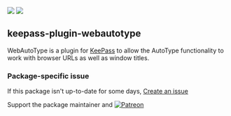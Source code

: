 [![](https://img.shields.io/chocolatey/v/keepass-plugin-webautotype?color=green&label=keepass-plugin-webautotype)](https://chocolatey.org/packages/keepass-plugin-webautotype) [![](https://img.shields.io/chocolatey/dt/keepass-plugin-webautotype)](https://chocolatey.org/packages/keepass-plugin-webautotype)

## keepass-plugin-webautotype
WebAutoType is a plugin for [KeePass](https://chocolatey.org/packages/keepass) to
allow the AutoType functionality to work with browser URLs as well as window titles.

### Package-specific issue
If this package isn't up-to-date for some days, [Create an issue](https://github.com/tunisiano187/Chocolatey-packages/issues/new/choose)

Support the package maintainer and [![Patreon](https://cdn.jsdelivr.net/gh/tunisiano187/Chocolatey-packages@d15c4e19c709e7148588d4523ffc6dd3cd3c7e5e/icons/patreon.png)](https://www.patreon.com/tunisiano)
